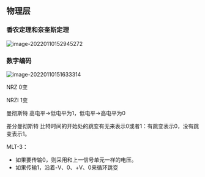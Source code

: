 ## 物理层

### 香农定理和奈奎斯定理

![image-20220110152945272](https://ln-markdown-image-bucket.oss-cn-beijing.aliyuncs.com/img/image-20220110152945272.png)

### 数字编码

![image-20220110151633314](https://ln-markdown-image-bucket.oss-cn-beijing.aliyuncs.com/img/image-20220110151633314.png)

NRZ	0变

NRZI	1变

曼彻斯特	高电平->低电平为1，低电平->高电平为0

差分曼彻斯特	比特时间的开始处的跳变有无来表示0或者1：有跳变表示0，没有跳变表示1。

MLT-3：

- 如果要传输0，则采用和上一信号单元一样的电压。
- 如果传输1，沿着-V、0、+V、0来循环跳变